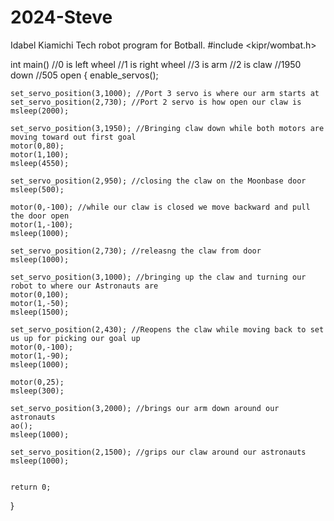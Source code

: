 # 2024-Steve
Idabel Kiamichi Tech robot program for Botball.
#include <kipr/wombat.h>

int main()
    //0 is left wheel
    //1 is right wheel
    //3 is arm
    //2 is claw
    //1950 down
    //505 open
{
    enable_servos();   
    
    set_servo_position(3,1000); //Port 3 servo is where our arm starts at
    set_servo_position(2,730); //Port 2 servo is how open our claw is
    msleep(2000); 
    
    set_servo_position(3,1950); //Bringing claw down while both motors are moving toward out first goal
    motor(0,80);
    motor(1,100);
    msleep(4550);
    
    set_servo_position(2,950); //closing the claw on the Moonbase door
    msleep(500);
    
    motor(0,-100); //while our claw is closed we move backward and pull the door open
    motor(1,-100);
    msleep(1000);
    
    set_servo_position(2,730); //releasng the claw from door
    msleep(1000);
    
    set_servo_position(3,1000); //bringing up the claw and turning our robot to where our Astronauts are 
    motor(0,100);
    motor(1,-50);
    msleep(1500);
    
    set_servo_position(2,430); //Reopens the claw while moving back to set us up for picking our goal up
    motor(0,-100);
    motor(1,-90);
    msleep(1000);
    
    motor(0,25);
    msleep(300);
    
    set_servo_position(3,2000); //brings our arm down around our astronauts
    ao();
    msleep(1000);
    
    set_servo_position(2,1500); //grips our claw around our astronauts
    msleep(1000);
  
    
    return 0;
    
}
